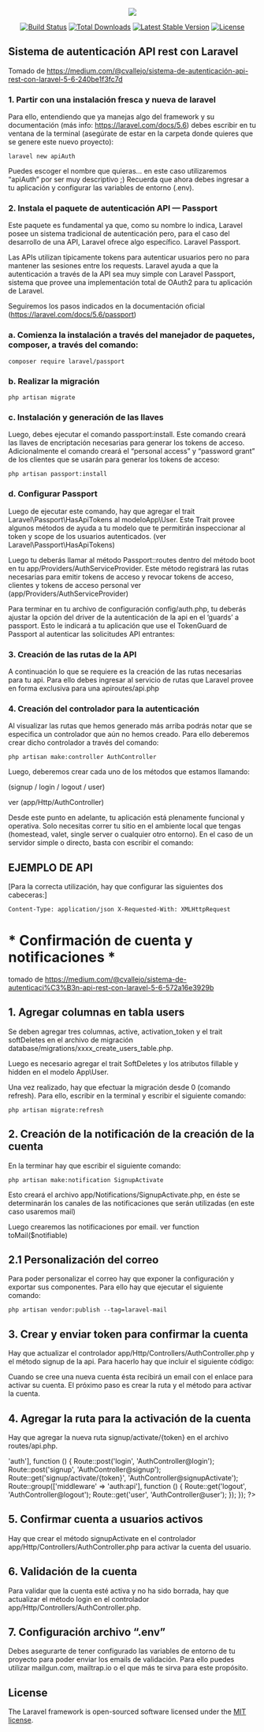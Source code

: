 <p align="center"><img src="https://laravel.com/assets/img/components/logo-laravel.svg"></p>

<p align="center">
<a href="https://travis-ci.org/laravel/framework"><img src="https://travis-ci.org/laravel/framework.svg" alt="Build Status"></a>
<a href="https://packagist.org/packages/laravel/framework"><img src="https://poser.pugx.org/laravel/framework/d/total.svg" alt="Total Downloads"></a>
<a href="https://packagist.org/packages/laravel/framework"><img src="https://poser.pugx.org/laravel/framework/v/stable.svg" alt="Latest Stable Version"></a>
<a href="https://packagist.org/packages/laravel/framework"><img src="https://poser.pugx.org/laravel/framework/license.svg" alt="License"></a>
</p>

## Sistema de autenticación API rest con Laravel

Tomado de https://medium.com/@cvallejo/sistema-de-autenticación-api-rest-con-laravel-5-6-240be1f3fc7d

### 1. Partir con una instalación fresca y nueva de laravel

Para ello, entendiendo que ya manejas algo del framework y su documentación (más info: https://laravel.com/docs/5.6) debes escribir en tu ventana de la terminal (asegúrate de estar en la carpeta donde quieres que se genere este nuevo proyecto):

`laravel new apiAuth`

Puedes escoger el nombre que quieras… en este caso utilizaremos “apiAuth” por ser muy descriptivo ;)
Recuerda que ahora debes ingresar a tu aplicación y configurar las variables de entorno (.env).

### 2. Instala el paquete de autenticación API — Passport

Este paquete es fundamental ya que, como su nombre lo indica, Laravel posee un sistema tradicional de autenticación pero, para el caso del desarrollo de una API, Laravel ofrece algo específico. Laravel Passport.

Las APIs utilizan típicamente tokens para autenticar usuarios pero no para mantener las sesiones entre los requests. Laravel ayuda a que la autenticación a través de la API sea muy simple con Laravel Passport, sistema que provee una implementación total de OAuth2 para tu aplicación de Laravel.

Seguiremos los pasos indicados en la documentación oficial (https://laravel.com/docs/5.6/passport)

### a. Comienza la instalación a través del manejador de paquetes, composer, a través del comando:

`composer require laravel/passport`

### b. Realizar la migración

`php artisan migrate`

### c. Instalación y generación de las llaves

Luego, debes ejecutar el comando passport:install. Este comando creará las llaves de encriptación necesarias para generar los tokens de acceso. Adicionalmente el comando creará el “personal access” y “password grant” de los clientes que se usarán para generar los tokens de acceso:

`php artisan passport:install`

### d. Configurar Passport

Luego de ejecutar este comando, hay que agregar el trait Laravel\Passport\HasApiTokens al modeloApp\User. Este Trait provee algunos métodos de ayuda a tu modelo que te permitirán inspeccionar al token y scope de los usuarios autenticados. (ver Laravel\Passport\HasApiTokens)

Luego tu deberás llamar al método Passport::routes dentro del método boot en tu app/Providers/AuthServiceProvider. Este método registrará las rutas necesarias para emitir tokens de acceso y revocar tokens de acceso, clientes y tokens de acceso personal ver (app/Providers/AuthServiceProvider)

Para terminar en tu archivo de configuración config/auth.php, tu deberás ajustar la opción del driver de la autenticación de la api en el ‘guards’ a passport. Esto le indicará a tu aplicación que use el TokenGuard de Passport al autenticar las solicitudes API entrantes:

### 3. Creación de las rutas de la API

A continuación lo que se requiere es la creación de las rutas necesarias para tu api. Para ello debes ingresar al servicio de rutas que Laravel provee en forma exclusiva para una apiroutes/api.php

### 4. Creación del controlador para la autenticación

Al visualizar las rutas que hemos generado más arriba podrás notar que se especifica un controlador que aún no hemos creado. Para ello deberemos crear dicho controlador a través del comando:

`php artisan make:controller AuthController`

Luego, deberemos crear cada uno de los métodos que estamos llamando:

(signup / login / logout / user)

ver (app/Http/AuthController)

Desde este punto en adelante, tu aplicación está plenamente funcional y operativa. Solo necesitas correr tu sitio en el ambiente local que tengas (homestead, valet, single server o cualquier otro entorno). En el caso de un servidor simple o directo, basta con escribir el comando:

## EJEMPLO DE API

[Para la correcta utilización, hay que configurar las siguientes dos cabeceras:]

`Content-Type: application/json
X-Requested-With: XMLHttpRequest`


# * Confirmación de cuenta y notificaciones *

tomado de https://medium.com/@cvallejo/sistema-de-autenticaci%C3%B3n-api-rest-con-laravel-5-6-572a16e3929b

## 1. Agregar columnas en tabla users

Se deben agregar tres columnas, active, activation_token y el trait softDeletes en el archivo de migración database/migrations/xxxx_create_users_table.php.

Luego es necesario agregar el trait SoftDeletes y los atributos fillable y hidden en el modelo App\User.

Una vez realizado, hay que efectuar la migración desde 0 (comando refresh). Para ello, escribir en la terminal y escribir el siguiente comando:

`php artisan migrate:refresh`

## 2. Creación de la notificación de la creación de la cuenta


En la terminar hay que escribir el siguiente comando:

`php artisan make:notification SignupActivate`

Esto creará el archivo app/Notifications/SignupActivate.php, en éste se determinarán los canales de las notificaciones que serán utilizadas (en este caso usaremos mail)

Luego crearemos las notificaciones por email. ver function toMail($notifiable)

## 2.1 Personalización del correo

Para poder personalizar el correo hay que exponer la configuración y exportar sus componentes. Para ello hay que ejecutar el siguiente comando:

`php artisan vendor:publish --tag=laravel-mail `

## 3. Crear y enviar token para confirmar la cuenta

Hay que actualizar el controlador app/Http/Controllers/AuthController.php y el método signup de la api. Para hacerlo hay que incluir el siguiente código:

Cuando se cree una nueva cuenta ésta recibirá un email con el enlace para activar su cuenta. El próximo paso es crear la ruta y el método para activar la cuenta.

## 4. Agregar la ruta para la activación de la cuenta

Hay que agregar la nueva ruta signup/activate/{token} en el archivo routes/api.php.

<?php
Route::group(['prefix' => 'auth'], function () {
    Route::post('login', 'AuthController@login');
    Route::post('signup', 'AuthController@signup');
    Route::get('signup/activate/{token}', 'AuthController@signupActivate');
  
    Route::group(['middleware' => 'auth:api'], function () {
        Route::get('logout', 'AuthController@logout');
        Route::get('user', 'AuthController@user');
    });
});
?>

## 5. Confirmar cuenta a usuarios activos

Hay que crear el método signupActivate en el controlador app/Http/Controllers/AuthController.php para activar la cuenta del usuario.

## 6. Validación de la cuenta

Para validar que la cuenta esté activa y no ha sido borrada, hay que actualizar el método login en el controlador app/Http/Controllers/AuthController.php.

## 7. Configuración archivo “.env”

Debes asegurarte de tener configurado las variables de entorno de tu proyecto para poder enviar los emails de validación.
Para ello puedes utilizar mailgun.com, mailtrap.io o el que más te sirva para este propósito.





## License

The Laravel framework is open-sourced software licensed under the [MIT license](http://opensource.org/licenses/MIT).
